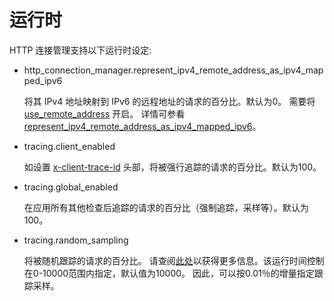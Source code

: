 # 运行时

HTTP 连接管理支持以下运行时设定:

- http_connection_manager.represent_ipv4_remote_address_as_ipv4_mapped_ipv6

  将其 IPv4 地址映射到 IPv6 的远程地址的请求的百分比。默认为0。
  需要将 [use_remote_address](https://www.envoyproxy.io/docs/envoy/latest/api-v2/config/filter/network/http_connection_manager/v2/http_connection_manager.proto.html#envoy-api-field-config-filter-network-http-connection-manager-v2-httpconnectionmanager-use-remote-address) 开启。
  详情可参看 [represent_ipv4_remote_address_as_ipv4_mapped_ipv6](https://www.envoyproxy.io/docs/envoy/latest/api-v2/config/filter/network/http_connection_manager/v2/http_connection_manager.proto.html#envoy-api-field-config-filter-network-http-connection-manager-v2-httpconnectionmanager-represent-ipv4-remote-address-as-ipv4-mapped-ipv6)。

- tracing.client_enabled

  如设置 [x-client-trace-id](headers.md#config-http-conn-man-headers-x-client-trace-id) 头部，将被强行追踪的请求的百分比。默认为100。

- tracing.global_enabled

  在应用所有其他检查后追踪的请求的百分比（强制追踪，采样等）。默认为100。

- tracing.random_sampling

  将被随机跟踪的请求的百分比。 请查阅[此处](../../intro/arch_overview/tracing.md#arch-overview-tracing)以获得更多信息。该运行时间控制在0-10000范围内指定，默认值为10000。 因此，可以按0.01％的增量指定跟踪采样。